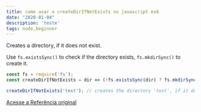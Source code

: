 ```yaml
---
title: como usar o createDirIfNotExists no javascript es6
date: "2020-01-04"
description: 'teste'
tags: node,beginner
---
```


Creates a directory, if it does not exist.

Use `fs.existsSync()` to check if the directory exists, `fs.mkdirSync()` to create it.

```js
const fs = require('fs');
const createDirIfNotExists = dir => (!fs.existsSync(dir) ? fs.mkdirSync(dir) : undefined);
```

```js
createDirIfNotExists('test'); // creates the directory 'test', if it doesn't exist
```


[Acesse a Referência original](http://github.com/30-seconds/)
